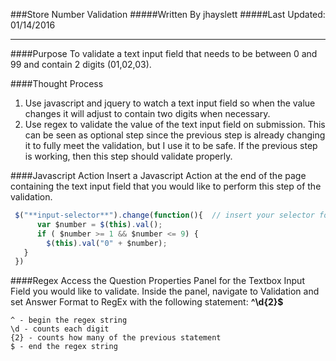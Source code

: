 ###Store Number Validation
#####Written By jhayslett
#####Last Updated: 01/14/2016
___
####Purpose
To validate a text input field that needs to be between 0 and 99 and contain 2 digits (01,02,03).

####Thought Process

1. Use javascript and jquery to watch a text input field so when the value changes it will adjust to contain two digits when necessary.
2. Use regex to validate the value of the text input field on submission. This can be seen as optional step since the previous step is already changing it to fully meet the validation, but I use it to be safe. If the previous step is working, then this step should validate properly.

####Javascript Action
Insert a Javascript Action at the end of the page containing the text input field that you would like to perform this step of the validation.
```javascript
 $("**input-selector**").change(function(){  // insert your selector for the text input field in the bold  
	  var $number = $(this).val();  
	  if ( $number >= 1 && $number <= 9) {  
	    $(this).val("0" + $number);  
   }  
 })
```

####Regex
Access the Question Properties Panel for the Textbox Input Field you would like to validate. Inside the panel, navigate to Validation and set Answer Format to RegEx with the following statement: **^\d{2}$**
```
^ - begin the regex string  
\d - counts each digit  
{2} - counts how many of the previous statement  
$ - end the regex string
```
